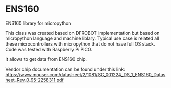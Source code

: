 # ENS160
ENS160 library for micropython

This class was created based on DFROBOT implementation but based on micropython language and machine liblary. Typical use case is related all these microcontrollers with micropython that do not have full OS stack. Code was tested with Raspberry Pi PICO.

It allows to get data from ENS160 chip.

Vendor chip documentation can be found under this link:
https://www.mouser.com/datasheet/2/1081/SC_001224_DS_1_ENS160_Datasheet_Rev_0_95-2258311.pdf


